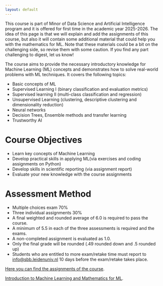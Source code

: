 ```yaml
---
layout: default
---
```


This course is part of Minor of Data Science and Artificial Intelligence program and it is offered for first time in the academic year 2025-2026. The idea of this page is that we will explain and add the assignments of this course, but also it will contain some additional material that could help you with the mathematics for ML. Note that these materials could be a bit on the challenging side, so revise them with some caution. If you find any part challenging to digest, let us know!

The course aims to provide the necessary introductory knowledge for Machine Learning (ML) concepts and demonstrates how to solve real-world problems with ML techniques. It covers the following topics:

* Basic concepts of ML
* Supervised Learning I (binary classification and evaluation metrics)
* Supervised learning II (multi-class classification and regression)
* Unsupervised Learning (clustering, descriptive clustering and dimensionality reduction)
* Neural networks 
* Decision Trees, Ensemble methods and transfer learning
* Trustworthy AI

# Course Objectives

* Learn key concepts of Machine Learning
* Develop practical skills in applying ML(via exercises and coding assignments on Python)
* Develop skills in scientific reporting (via assignment report)
* Evaluate your new knowledge with the course assignments

# Assessment Method

* Multiple choices exam 70%
* Three individual assignments 30%
* A final weighted and rounded average of 6.0 is required to pass the course.
* A minimum of 5.5 in each of the three assessments is required and the exams.
* A non-completed assignment is evaluated as 1.0.
* Only the final grade will be rounded (.49 rounded down and .5 rounded up)
* Students who are entitled to more exam/retake time must report to info@sbb.leidenuniv.nl 10 days before the exam/retake takes place.

[Here you can find the assignments of the course](./assignments.html).

[Introduction to Machine Learning and Mathematics for ML](./mathintro.html).

<!-- [Introduction to Calculus.](./optimization.html). -->

<!-- There should be whitespace between paragraphs.

There should be whitespace between paragraphs. We recommend including a README, or a file with information about your project.

# Header 1

This is a normal paragraph following a header. GitHub is a code hosting platform for version control and collaboration. It lets you and others work together on projects from anywhere.

## Header 2

> This is a blockquote following a header.
>
> When something is important enough, you do it even if the odds are not in your favor.

### Header 3

```js
// Javascript code with syntax highlighting.
var fun = function lang(l) {
  dateformat.i18n = require('./lang/' + l)
  return true;
}
```

```ruby
# Ruby code with syntax highlighting
GitHubPages::Dependencies.gems.each do |gem, version|
  s.add_dependency(gem, "= #{version}")
end
```

#### Header 4

*   This is an unordered list following a header.
*   This is an unordered list following a header.
*   This is an unordered list following a header.

##### Header 5

1.  This is an ordered list following a header.
2.  This is an ordered list following a header.
3.  This is an ordered list following a header.

###### Header 6

| head1        | head two          | three |
|:-------------|:------------------|:------|
| ok           | good swedish fish | nice  |
| out of stock | good and plenty   | nice  |
| ok           | good `oreos`      | hmm   |
| ok           | good `zoute` drop | yumm  |

### There's a horizontal rule below this.

* * *

### Here is an unordered list:

*   Item foo
*   Item bar
*   Item baz
*   Item zip

### And an ordered list:

1.  Item one
1.  Item two
1.  Item three
1.  Item four

### And a nested list:

- level 1 item
  - level 2 item
  - level 2 item
    - level 3 item
    - level 3 item
- level 1 item
  - level 2 item
  - level 2 item
  - level 2 item
- level 1 item
  - level 2 item
  - level 2 item
- level 1 item

### Small image

### Large image
§

### Definition lists can be used with HTML syntax.

<dl>
<dt>Name</dt>
<dd>Godzilla</dd>
<dt>Born</dt>
<dd>1952</dd>
<dt>Birthplace</dt>
<dd>Japan</dd>
<dt>Color</dt>
<dd>Green</dd>
</dl>

```
Long, single-line code blocks should not wrap. They should horizontally scroll if they are too long. This line should be long enough to demonstrate this.
```

```
The final element.
``` -->
